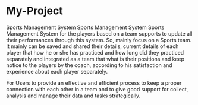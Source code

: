 # My-Project
Sports Management System
Sports Management System Sports Management System for the players based on a team supports to update all their performances through this system. So, mainly focus on a Sports team. It mainly can be saved and shared their details, current details of each player that how he or she has practiced and how long did they practiced separately and integrated as a team that what is their positions and keep notice to the players by the coach, according to his satisfaction and experience about each player separately.

For Users to provide an effective and efficient process to keep a proper connection with each other in a team and to give good support for collect, analysis and manage their data and tasks strategically.
